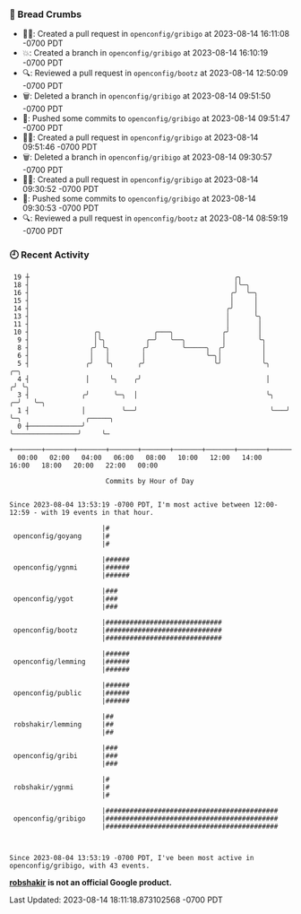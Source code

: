 ### 🍞 Bread Crumbs

 * ✍🏼: Created a pull request in `openconfig/gribigo` at 2023-08-14 16:11:08 -0700 PDT
 * 💥: Created a branch in `openconfig/gribigo` at 2023-08-14 16:10:19 -0700 PDT
 * 🔍: Reviewed a pull request in  `openconfig/bootz` at 2023-08-14 12:50:09 -0700 PDT
 * 🗑: Deleted a branch in `openconfig/gribigo` at 2023-08-14 09:51:50 -0700 PDT
 * 🚢: Pushed some commits to `openconfig/gribigo` at 2023-08-14 09:51:47 -0700 PDT
 * ✍🏼: Created a pull request in `openconfig/gribigo` at 2023-08-14 09:51:46 -0700 PDT
 * 🗑: Deleted a branch in `openconfig/gribigo` at 2023-08-14 09:30:57 -0700 PDT
 * ✍🏼: Created a pull request in `openconfig/gribigo` at 2023-08-14 09:30:52 -0700 PDT
 * 🚢: Pushed some commits to `openconfig/gribigo` at 2023-08-14 09:30:53 -0700 PDT
 * 🔍: Reviewed a pull request in  `openconfig/bootz` at 2023-08-14 08:59:19 -0700 PDT

### 🕘 Recent Activity
```
 19 ┼                                                   ╭╮
 18 ┤                                                   │╰─╮
 16 ┤                                                  ╭╯  ╰─╮
 15 ┤                                                  │     │
 14 ┤                                                 ╭╯     │
 13 ┤                                                 │      ╰╮
 11 ┤                                                 │       │
 10 ┤                ╭╮             ╭───╮            ╭╯       │
  9 ┤                │╰╮          ╭─╯   ╰──╮         │        ╰╮
  8 ┤               ╭╯ ╰╮        ╭╯        ╰─────╮  ╭╯         │
  6 ┤               │   │        │               ╰─╮│          │
  5 ┤              ╭╯   ╰╮      ╭╯                 ╰╯          ╰╮       ╭─╮
  4 ┤              │     ╰╮    ╭╯                               │      ╭╯ ╰╮
  3 ┤             ╭╯      ╰─╮  │                                ╰╮   ╭─╯   ╰─╮
  1 ┤             │         ╰──╯                                 ╰───╯       ╰─╮                ╭─────╮
  0 ┼─────────────╯                                                            ╰────────────────╯     ╰─
    +───────+───────+───────+───────+───────+───────+───────+───────+───────+───────+───────+───────+────
  00:00   02:00   04:00   06:00   08:00   10:00   12:00   14:00   16:00   18:00   20:00   22:00   00:00   

						Commits by Hour of Day


Since 2023-08-04 13:53:19 -0700 PDT, I'm most active between 12:00-12:59 - with 19 events in that hour.

```



```
                       |#
 openconfig/goyang     |#
                       |#

                       |######
 openconfig/ygnmi      |######
                       |######

                       |###
 openconfig/ygot       |###
                       |###

                       |#############################
 openconfig/bootz      |#############################
                       |#############################

                       |######
 openconfig/lemming    |######
                       |######

                       |######
 openconfig/public     |######
                       |######

                       |##
 robshakir/lemming     |##
                       |##

                       |###
 openconfig/gribi      |###
                       |###

                       |#
 robshakir/ygnmi       |#
                       |#

                       |###########################################
 openconfig/gribigo    |###########################################
                       |###########################################



Since 2023-08-04 13:53:19 -0700 PDT, I've been most active in openconfig/gribigo, with 43 events.

```
**[robshakir](mailto:robjs@google.com) is not an official Google product.**  


Last Updated: 2023-08-14 18:11:18.873102568 -0700 PDT
